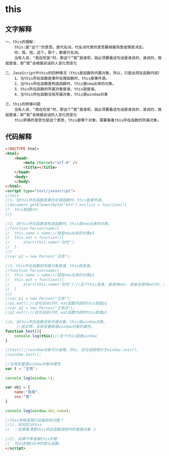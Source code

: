 # this
## 文字解释
	一、this的理解：
		this:是"这个"的意思，是代名词，代名词代表的意思要根据场景或情景决定。
		你，我，他，这个，那个，都是代名词。
		当有人说，"我在吃饭"时，那这个“我”是谁呢，就必须要看这句话是谁说的，谁说的，我就是谁，即“我”会根据说话的人变化而变化
	
	二、JavaScript中this的四种情况（this是函数的内置对象，所以，只能出现在函数内部）
		1、当this所在函数是事件处理函数时，this是事件源。
		2、当this所在函数是构造函数时，this是new出来的对象。
		3、this所在函数的所属对象是谁，this就是谁。
		4、当this所在函数没有所属对象，this是window对象
	
	三、this的转移问题
		当有人说，"我在吃饭"时，那这个“我”是谁呢，就必须要看这句话是谁说的，谁说的，我就是谁，即“我”会根据说话的人变化而变化
		this转移的意思也是这个意思，this是哪个对象，需要看看this所在函数的所属对象。

## 代码解释
```html
<!DOCTYPE html>
<html>
	<head>
		<meta charset="utf-8" />
		<title></title>
	</head>
	<body>	
	</body>
</html>
<script type="text/javascript">
//this
//1、当this所在函数是事件处理函数时，this是事件源。
//document.getElementById("btn").onclick = function(){
//	this就是btn
//}
 
//2、当this所在函数是构造函数时，this是new出来的对象。
//function Person(name){
//	this.name = name;//就是new出来的对象p1
//	this.eat = function(){
//		alert(this.name+"在吃");
//	}
//}
//var p1 = new Person("王雨");
 
//3、this所在函数的所属对象是谁，this就是谁。
//function Person(name){
//	this.name = name;//就是new出来的对象p1
//	this.eat = function(){
//		alert(this.name+"在吃");//这个this是谁，谁调用eat，或者说调用eat时，前面的对象是谁，this就是谁
//	}
//}
//var p1 = new Person("王雨");
//p1.eat();//这句话执行时，eat函数内部的this就是p1
//var p2 = new Person("王雨点");
//p2.eat();//这句话执行时，eat函数内部的this就是p2
 
//4、当this所在函数没有所属对象，this是window对象。
     //其实啊，全局变量都是window对象的属性。
function test(){
	console.log(this);//这个this就是window
}
 
//test();//window对象可以省略，所以，这句话就等价于window.test();
//window.test();
 
//全局变量是window对象的属性
var t = "王雨";
 
console.log(window.t);
 
var obj = {
	name:"张鼎",
	sex:"男"
}
 
console.log(window.obj.name);
 
//this转移是我们会碰到的问题？
//1)、如何区分this
//  一定要看清楚this所在函数调用时的隶属对象（）
 
//2)、如果不希望被this折磨
//  可以选用ES6中的箭头函数。
</script>
```

